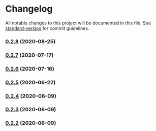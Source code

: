 # Changelog

All notable changes to this project will be documented in this file. See [standard-version](https://github.com/conventional-changelog/standard-version) for commit guidelines.

### [0.2.8](https://github.com/twihike/chat-ui-react/compare/v0.2.7...v0.2.8) (2020-08-25)

### [0.2.7](https://github.com/twihike/chat-ui-react/compare/v0.2.6...v0.2.7) (2020-07-17)

### [0.2.6](https://github.com/twihike/chat-ui-react/compare/v0.2.5...v0.2.6) (2020-07-16)

### [0.2.5](https://github.com/twihike/chat-ui-react/compare/v0.2.4...v0.2.5) (2020-06-22)

### [0.2.4](https://github.com/twihike/chat-ui-react/compare/v0.2.3...v0.2.4) (2020-06-09)

### [0.2.3](https://github.com/twihike/chat-ui-react/compare/v0.2.2...v0.2.3) (2020-06-09)

### [0.2.2](https://github.com/twihike/chat-ui-react/compare/v0.2.1...v0.2.2) (2020-06-09)
